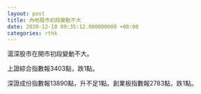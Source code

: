 ```yaml
---
layout: post
title: 內地股市初段變動不大
date: 2020-12-18 09:35:12.000000000 +08:00
categories: rthk
---
```


滬深股市在開市初段變動不大。

上證綜合指數報3403點，跌1點。

深證成份指數報13890點，升不足1點。創業板指數報2783點，跌1點。

